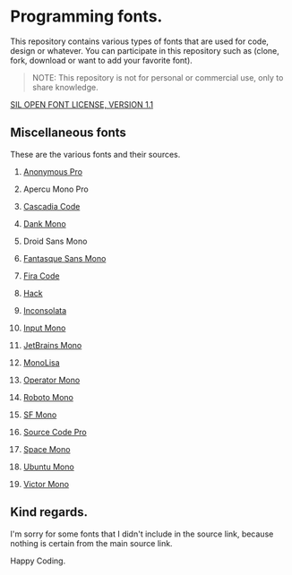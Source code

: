 # Programming fonts.

This repository contains various types of fonts that are used for code, design or whatever. You can participate in this repository such as (clone, fork, download or want to add your favorite font).

> NOTE: This repository is not for personal or commercial use, only to share knowledge.

[SIL OPEN FONT LICENSE, VERSION 1.1](https://github.com/novalramdhani/code-fonts/blob/main/LICENSE)

## Miscellaneous fonts
These are the various fonts and their sources.

1. [Anonymous Pro](https://fonts.google.com/specimen/Anonymous+Pro)

2. Apercu Mono Pro

3. [Cascadia Code](https://github.com/microsoft/cascadia-code)

4. [Dank Mono](https://philpl.gumroad.com/l/dank-mono)

5. Droid Sans Mono

6. [Fantasque Sans Mono](https://github.com/belluzj/fantasque-sans)

7. [Fira Code](https://github.com/tonsky/FiraCode)

8. [Hack](https://github.com/source-foundry/Hack)

9. [Inconsolata](https://levien.com/type/myfonts/inconsolata.html)

10. [Input Mono](https://input.djr.com/)

11. [JetBrains Mono](https://github.com/JetBrains/JetBrainsMono)

12. [MonoLisa](https://www.monolisa.dev/)

13. [Operator Mono](https://github.com/kiliman/operator-mono-lig)

14. [Roboto Mono](https://fonts.google.com/specimen/Roboto+Mono)

15. [SF Mono](https://github.com/supercomputra/SF-Mono-Font)

16. [Source Code Pro](https://github.com/adobe-fonts/source-code-pro)

17. [Space Mono](https://fonts.google.com/specimen/Space+Mono)

18. [Ubuntu Mono](https://fonts.google.com/specimen/Ubuntu+Mono)

11. [Victor Mono](https://rubjo.github.io/victor-mono/)

## Kind regards.
I'm sorry for some fonts that I didn't include in the source link, because nothing is certain from the main source link.

Happy Coding.